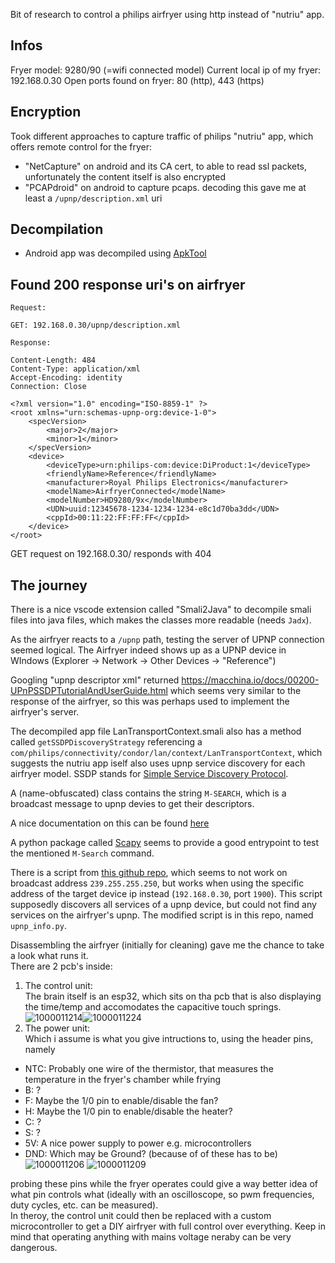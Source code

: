 Bit of research to control a philips airfryer using http instead of "nutriu" app.

## Infos

Fryer model: 9280/90 (=wifi connected model)
Current local ip of my fryer: 192.168.0.30
Open ports found on fryer: 80 (http), 443 (https)

## Encryption

Took different approaches to capture traffic of philips "nutriu" app, which offers remote control for the fryer:

- "NetCapture" on android and its CA cert, to able to read ssl packets, unfortunately the content itself is also encrypted
- "PCAPdroid" on android to capture pcaps. decoding this gave me at least a `/upnp/description.xml` uri

## Decompilation

- Android app was decompiled using [ApkTool](https://ibotpeaches.github.io/Apktool/)

## Found 200 response uri's on airfryer

```
Request: 

GET: 192.168.0.30/upnp/description.xml

Response:

Content-Length: 484
Content-Type: application/xml
Accept-Encoding: identity
Connection: Close

<?xml version="1.0" encoding="ISO-8859-1" ?>
<root xmlns="urn:schemas-upnp-org:device-1-0">
    <specVersion>
        <major>2</major>
        <minor>1</minor>
    </specVersion>
    <device>
        <deviceType>urn:philips-com:device:DiProduct:1</deviceType>
        <friendlyName>Reference</friendlyName>
        <manufacturer>Royal Philips Electronics</manufacturer>
        <modelName>AirfryerConnected</modelName>
        <modelNumber>HD9280/9x</modelNumber>
        <UDN>uuid:12345678-1234-1234-1234-e8c1d70ba3dd</UDN>
        <cppId>00:11:22:FF:FF:FF</cppId>
    </device>
</root>
```

GET request on 192.168.0.30/ responds with 404

## The journey

There is a nice vscode extension called "Smali2Java" to decompile smali files into java files, which makes the classes more readable (needs `Jadx`).

As the airfryer reacts to a `/upnp` path, testing the server of UPNP connection seemed logical.
The Airfryer indeed shows up as a UPNP device in WIndows (Explorer -> Network -> Other Devices -> "Reference")

Googling "upnp descriptor xml" returned <https://macchina.io/docs/00200-UPnPSSDPTutorialAndUserGuide.html>
which seems very similar to the response of the airfryer, so this was perhaps used to implement the airfryer's server.

The decompiled app file LanTransportContext.smali also has a method called `getSSDPDiscoveryStrategy` referencing a
`com/philips/connectivity/condor/lan/context/LanTransportContext`, which suggests the nutriu app iself also uses upnp
service discovery for each airfryer model. SSDP stands for [Simple Service Discovery Protocol](https://en.wikipedia.org/wiki/Simple_Service_Discovery_Protocol).

A (name-obfuscated) class contains the string `M-SEARCH`, which is a broadcast message to upnp devies to get their descriptors.

A nice documentation on this can be found [here](https://www.electricmonk.nl/log/2016/07/05/exploring-upnp-with-python/)

A python package called [Scapy](https://scapy.net/) seems to provide a good entrypoint to test the mentioned `M-Search` command.

There is a script from [this github repo](https://github.com/tenable/upnp_info), which seems to not work on broadcast address `239.255.255.250`, but works when using the specific address of the target device ip instead (`192.168.0.30`, port `1900`). This script supposedly discovers all services of a upnp device, but could not find any services on the airfryer's upnp. The modified script is in this repo, named `upnp_info.py`.

Disassembling the airfryer (initially for cleaning) gave me the chance to take a look what runs it.  
There are 2 pcb's inside:  
1. The control unit:  
The brain itself is an esp32, which sits on tha pcb that is also displaying the time/temp and accomodates the capacitive touch springs. 
![1000011214](https://github.com/DoganM95/Philips-Airfryer-Research/assets/38842553/c7ebc38e-69c6-48f2-bb94-45ad8c616ce3)![1000011224](https://github.com/DoganM95/Philips-Airfryer-Research/assets/38842553/21ba4f03-9652-45c3-a6dd-d0c4cbc3eda4)
2. The power unit:  
Which i assume is what you give intructions to, using the header pins, namely  
- NTC: Probably one wire of the thermistor, that measures the temperature in the fryer's chamber while frying
- B: ?
- F: Maybe the 1/0 pin to enable/disable the fan?
- H: Maybe the 1/0 pin to enable/disable the heater?
- C: ?
- S: ?
- 5V: A nice power supply to power e.g. microcontrollers
- DND: Which may be Ground? (because of of these has to be)
![1000011206](https://github.com/DoganM95/Philips-Airfryer-Research/assets/38842553/bfea9661-f68f-4454-abff-9a1089766c0f)
![1000011209](https://github.com/DoganM95/Philips-Airfryer-Research/assets/38842553/7af89a0a-955d-401f-8a6f-ba0ef998eb2d)

probing these pins while the fryer operates could give a way better idea of what pin controls what (ideally with an oscilloscope, so pwm frequencies, duty cycles, etc. can be measured).  
In theroy, the control unit could then be replaced with a custom microcontroller to get a DIY airfryer with full control over everything. Keep in mind that operating anything with mains voltage neraby can be very dangerous.

